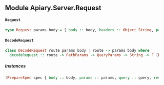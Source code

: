 ## Module Apiary.Server.Request

#### `Request`

``` purescript
type Request params body = { body :: body, headers :: Object String, params :: params }
```

#### `DecodeRequest`

``` purescript
class DecodeRequest route params body | route -> params body where
  decodeRequest :: route -> PathParams -> QueryParams -> String -> F (Request params body)
```

##### Instances
``` purescript
(PrepareSpec spec { body :: body, params :: params, query :: query, response :: response }, ReadParams params query fullParams, MediaCodec body body') => DecodeRequest (Route path method spec) fullParams body'
```


